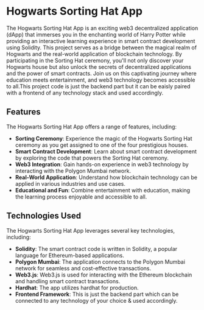 # Hogwarts Sorting Hat App

The Hogwarts Sorting Hat App is an exciting web3 decentralized application (dApp) that immerses you in the enchanting world of Harry Potter while providing an interactive learning experience in smart contract development using Solidity. This project serves as a bridge between the magical realm of Hogwarts and the real-world application of blockchain technology. By participating in the Sorting Hat ceremony, you'll not only discover your Hogwarts house but also unlock the secrets of decentralized applications and the power of smart contracts. Join us on this captivating journey where education meets entertainment, and web3 technology becomes accessible to all.This project code is just the backend part but it can be eaisly paired with a frontend of any technology stack and used accordingly.

## Features

The Hogwarts Sorting Hat App offers a range of features, including:

- **Sorting Ceremony**: Experience the magic of the Hogwarts Sorting Hat ceremony as you get assigned to one of the four prestigious houses.
- **Smart Contract Development**: Learn about smart contract development by exploring the code that powers the Sorting Hat ceremony.
- **Web3 Integration**: Gain hands-on experience in web3 technology by interacting with the Polygon Mumbai network.
- **Real-World Application**: Understand how blockchain technology can be applied in various industries and use cases.
- **Educational and Fun**: Combine entertainment with education, making the learning process enjoyable and accessible to all.

## Technologies Used

The Hogwarts Sorting Hat App leverages several key technologies, including:

- **Solidity**: The smart contract code is written in Solidity, a popular language for Ethereum-based applications.
- **Polygon Mumbai**: The application connects to the Polygon Mumbai network for seamless and cost-effective transactions.
- **Web3.js**: Web3.js is used for interacting with the Ethereum blockchain and handling smart contract transactions.
- **Hardhat**: The app utilizes hardhat for production.
- **Frontend Framework**: This is just the backend part which can be connected to any technology of your choice & used accordingly.
 

